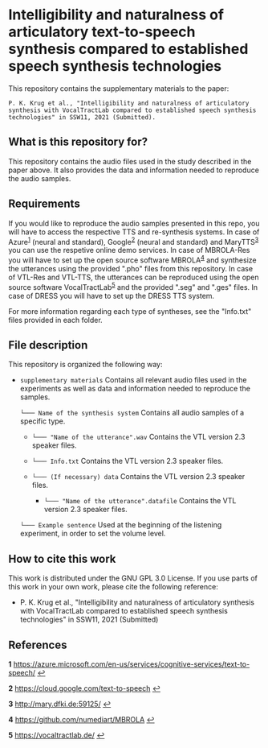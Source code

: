 ﻿# Intelligibility and naturalness of articulatory text-to-speech synthesis compared to established speech synthesis technologies
This repository contains the supplementary materials to the paper: 

``P. K. Krug et al., "Intelligibility and naturalness of articulatory synthesis with VocalTractLab compared to established speech synthesis technologies" in SSW11, 2021 (Submitted).``


## What is this repository for?
This repository contains the audio files used in the study described in the paper above. It also provides the data and information needed to reproduce the audio samples.


## Requirements
If you would like to reproduce the audio samples presented in this repo, you will have to access the respective TTS and re-synthesis systems.
In case of Azure<sup id="a1">[1](#f1)</sup> (neural and standard), Google<sup id="a2">[2](#f2)</sup> (neural and standard) and MaryTTS<sup id="a3">[3](#f3)</sup> you can use the respetive online demo services.
In case of MBROLA-Res you will have to set up the open source software MBROLA<sup id="a4">[4](#f4)</sup> and synthesize the utterances using the provided ".pho" files from this repository.
In case of VTL-Res and VTL-TTS, the utterances can be reproduced using the open source software VocalTractLab<sup id="a5">[5](#f5)</sup> and the provided ".seg" and ".ges" files.
In case of DRESS you will have to set up the DRESS TTS system.

For more information regarding each type of syntheses, see the "Info.txt" files provided in each folder.




## File description

This repository is organized the following way:
- ``supplementary materials`` Contains all relevant audio files used in the experiments as well as data and information needed to reproduce the samples.

  ``└─── Name of the synthesis system`` Contains all audio samples of a specific type.
  
  - ``└─── "Name of the utterance".wav`` Contains the VTL version 2.3 speaker files.

  - ``└─── Info.txt`` Contains the VTL version 2.3 speaker files.

  - ``└─── (If necessary) data`` Contains the VTL version 2.3 speaker files.
  
    - ``└─── "Name of the utterance".datafile`` Contains the VTL version 2.3 speaker files.
  
  ``└─── Example sentence`` Used at the beginning of the listening experiment, in order to set the volume level.




## How to cite this work

This work is distributed under the GNU GPL 3.0 License. If you use parts of this work in your own work, please cite the following reference:

- P. K. Krug et al., "Intelligibility and naturalness of articulatory synthesis with VocalTractLab compared to established speech synthesis technologies" in SSW11, 2021 (Submitted)

## References

<b id="f1">1</b> https://azure.microsoft.com/en-us/services/cognitive-services/text-to-speech/ [↩](#a1)

<b id="f2">2</b> https://cloud.google.com/text-to-speech [↩](#a2)

<b id="f3">3</b> http://mary.dfki.de:59125/ [↩](#a3)

<b id="f4">4</b> https://github.com/numediart/MBROLA [↩](#a4)

<b id="f5">5</b> https://vocaltractlab.de/ [↩](#a5)
